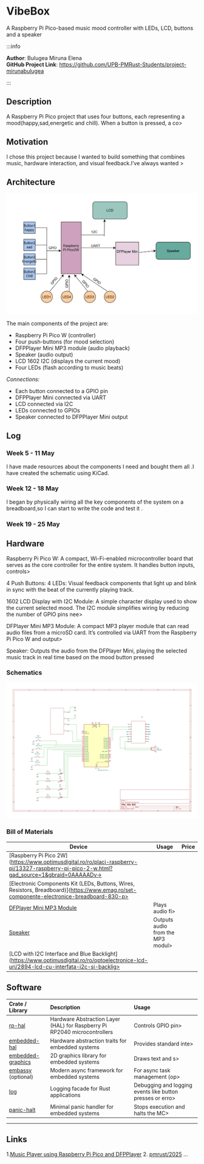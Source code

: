 # VibeBox
A Raspberry Pi Pico-based music mood controller with LEDs, LCD, buttons and a speaker

:::info

**Author**: Bulugea Miruna Elena \
**GitHub Project Link**: https://github.com/UPB-PMRust-Students/project-mirunabulugea

:::

## Description

A Raspberry Pi Pico project that uses four buttons, each representing a mood(happy,sad,energetic and chill). When a button is pressed, a co>

## Motivation

I chose this project because I wanted to build something that combines music, hardware interaction, and visual feedback.I’ve always wanted >
## Architecture

![DiagramKicad](pictures/DiagramComp.webp)

The main components of the project are:  

- Raspberry Pi Pico W (controller)  
- Four push-buttons (for mood selection)  
- DFPPlayer Mini MP3 module (audio playback)  
- Speaker (audio output)  
- LCD 1602 I2C (displays the current mood)  
- Four LEDs (flash according to music beats)

*Connections:*  
- Each button connected to a GPIO pin  
- DFPPlayer Mini connected via UART  
- LCD connected via I2C  
- LEDs connected to GPIOs  
- Speaker connected to DFPPlayer Mini output

## Log

<!-- write your progress here every week -->

### Week 5 - 11 May
I have made resources about the components I need and bought them all .I have created the schematic using KiCad.

### Week 12 - 18 May
I began by physically wiring all the key components of the system on a breadboard,so I can start to write the code and test it .

### Week 19 - 25 May

## Hardware

Raspberry Pi Pico W:
A compact, Wi-Fi-enabled microcontroller board that serves as the core controller for the entire system. It handles button inputs, controls>

4 Push Buttons:
4 LEDs:
Visual feedback components that light up and blink in sync with the beat of the currently playing track.

1602 LCD Display with I2C Module:
A simple character display used to show the current selected mood. The I2C module simplifies wiring by reducing the number of GPIO pins nee>

DFPlayer Mini MP3 Module:
A compact MP3 player module that can read audio files from a microSD card. It’s controlled via UART from the Raspberry Pi Pico W and output>

Speaker:
Outputs the audio from the DFPlayer Mini, playing the selected music track in real time based on the mood button pressed
### Schematics
![Schematic](pictures/Scematic.svg)
### Bill of Materials
| Device | Usage | Price |
|--------|--------|-------|
| [Raspberry Pi Pico 2W](https://www.optimusdigital.ro/ro/placi-raspberry-pi/13327-raspberry-pi-pico-2-w.html?gad_source=1&gbraid=0AAAAADv->
| [Electronic Components Kit (LEDs, Buttons, Wires, Resistors, Breadboard)](https://www.emag.ro/set-componente-electronice-breadboard-830-p>
| [DFPlayer Mini MP3 Module](https://www.optimusdigital.ro/ro/audio/1484-modul-mp3-player-in-miniatura-dfplayer-mini.html) | Plays audio fi>
| [Speaker](https://ro.farnell.com/multicomp-pro/abs-224-rc/speaker-200hz-to-20khz-4ohm-83db/dp/1761631) | Outputs audio from the MP3 modul>
| [LCD with I2C Interface and Blue Backlight](https://www.optimusdigital.ro/ro/optoelectronice-lcd-uri/2894-lcd-cu-interfata-i2c-si-backlig>
## Software


| Crate / Library | Description | Usage |
|:----------------|:----------------------------------------|:------------------------------------|
| [rp-hal](https://github.com/rp-rs/rp-hal) | Hardware Abstraction Layer (HAL) for Raspberry Pi RP2040 microcontrollers | Controls GPIO pin>
| [embedded-hal](https://github.com/rust-embedded/embedded-hal) | Hardware abstraction traits for embedded systems | Provides standard inte>
| [embedded-graphics](https://github.com/embedded-graphics/embedded-graphics) | 2D graphics library for embedded systems | Draws text and s>
| [embassy](https://github.com/embassy-rs/embassy) (optional) | Modern async framework for embedded systems | For async task management (op>
| [log](https://github.com/rust-lang/log) | Logging facade for Rust applications | Debugging and logging events like button presses or erro>
| [panic-halt](https://github.com/rust-embedded/panic-halt) | Minimal panic handler for embedded systems | Stops execution and halts the MC>

---
## Links

<!-- Add a few links that inspired you and that you think you will use for your project -->

1.[Music Player using Raspberry Pi Pico and DFPPlayer](https://www.youtube.com/watch?v=1--GBKYXRyY)
2. [pmrust/2025](https://pmrust.pages.upb.ro/docs/fils_en/project)
...
